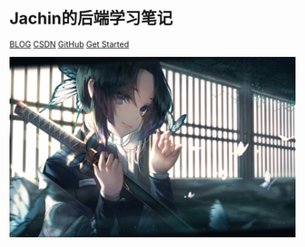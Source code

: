 <!-- ![logo](https://gitee.com/jachindo/JavaNote/raw/master/PicSource/WechatIMG11.png) -->

# Jachin的后端学习笔记

[BLOG](http://jachindo.top:8090/)
[CSDN](https://blog.csdn.net/Newbie_J)
[GitHub](https://github.com/JachinDu/jachindu.github.io.git)
[Get Started](#quick-start)

![](PicSource/1053279.png)

